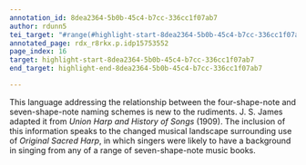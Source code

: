 ```yaml
---
annotation_id: 8dea2364-5b0b-45c4-b7cc-336cc1f07ab7
author: rdunn5
tei_target: "#range(#highlight-start-8dea2364-5b0b-45c4-b7cc-336cc1f07ab7, #highlight-end-8dea2364-5b0b-45c4-b7cc-336cc1f07ab7)"
annotated_page: rdx_r8rkx.p.idp15753552
page_index: 16
target: highlight-start-8dea2364-5b0b-45c4-b7cc-336cc1f07ab7
end_target: highlight-end-8dea2364-5b0b-45c4-b7cc-336cc1f07ab7

---
```

This language addressing the relationship between the four-shape-note and seven-shape-note naming schemes is new to the rudiments. J. S. James adapted it from *Union Harp and History of Songs* (1909). The inclusion of this information speaks to the changed musical landscape surrounding use of *Original Sacred Harp*, in which singers were likely to have a background in singing from any of a range of seven-shape-note music books.